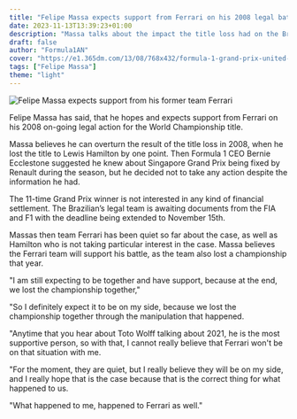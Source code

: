 ```yaml
---
title: "Felipe Massa expects support from Ferrari on his 2008 legal battle against Hamilton"
date: 2023-11-13T13:39:23+01:00
description: "Massa talks about the impact the title loss had on the Brazilian motorsport. Gives details on how Ferrari should support his legal battle."
draft: false
author: "Formula1AN"
cover: "https://e1.365dm.com/13/08/768x432/formula-1-grand-prix-united-states-austin-texas-stefano-domenicali-felipe-massa_2994612.jpg?20130828154238"
tags: ["Felipe Massa"]
theme: "light"
---
```

![Felipe Massa expects support from his former team Ferrari](https://e1.365dm.com/13/08/768x432/formula-1-grand-prix-united-states-austin-texas-stefano-domenicali-felipe-massa_2994612.jpg?20130828154238)

Felipe Massa has said, that he hopes and expects support from Ferrari on his 2008 on-going legal action for the World Championship title.

Massa believes he can overturn the result of the title loss in 2008, when he lost the title to Lewis Hamilton by one point. Then Formula 1 CEO Bernie Ecclestone suggested he knew about Singapore Grand Prix being fixed by Renault during the season, but he decided not to take any action despite the information he had.

The 11-time Grand Prix winner is not interested in any kind of financial settlement. The Brazilian’s legal team is awaiting documents from the FIA and F1 with the deadline being extended to November 15th.

Massas then team Ferrari has been quiet so far about the case, as well as Hamilton who is not taking particular interest in the case. Massa believes the Ferrari team will support his battle, as the team also lost a championship that year.

"I am still expecting to be together and have support, because at the end, we lost the championship together,"

"So I definitely expect it to be on my side, because we lost the championship together through the manipulation that happened.

"Anytime that you hear about Toto Wolff talking about 2021, he is the most supportive person, so with that, I cannot really believe that Ferrari won't be on that situation with me.

"For the moment, they are quiet, but I really believe they will be on my side, and I really hope that is the case because that is the correct thing for what happened to us.

"What happened to me, happened to Ferrari as well."